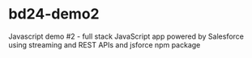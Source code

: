 # bd24-demo2
Javascript demo #2 - full stack JavaScript app powered by Salesforce using streaming and REST APIs and jsforce npm package
